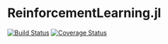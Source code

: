 ReinforcementLearning.jl
==================

[![Build Status](https://travis-ci.org/benhamner/ReinforcementLearning.jl.png)](https://travis-ci.org/benhamner/ReinforcementLearning.jl)
[![Coverage Status](https://img.shields.io/coveralls/benhamner/ReinforcementLearning.jl.svg)](https://coveralls.io/r/benhamner/ReinforcementLearning.jl?branch=master)
